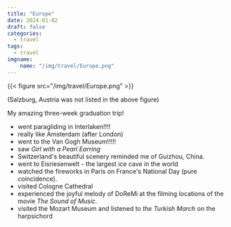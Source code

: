 ```yaml
---
title: "Europe"
date: 2024-01-02
draft: false
categories:
  - travel
tags:
  - travel 
imgname:
    name: "/img/travel/Europe.png"
---
```

{{< figure src="/img/travel/Europe.png" >}}

(Salzburg, Austria was not listed in the above figure)

My amazing three-week graduation trip!

- went paragliding in Interlaken!!!! 
- really like Amsterdam (after London)
- went to the Van Gogh Museum!!!!!
- saw *Girl with a Pearl Earring*
- Switzerland's beautiful scenery reminded me of Guizhou, China.
- went to Eisriesenwelt - the largest ice cave in the world
- watched the fireworks in Paris on France's National Day (pure coincidence).
- visited Cologne Cathedral
- experienced the joyful melody of DoReMi at the filming locations of the movie *The Sound of Music*.
- visited the Mozart Museum and listened to *the Turkish March* on the harpsichord